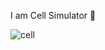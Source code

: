 I am Cell Simulator 👾


![cell](https://user-images.githubusercontent.com/841470/135746342-f28520f1-8b88-4640-91a6-20e16d2625dc.gif)
